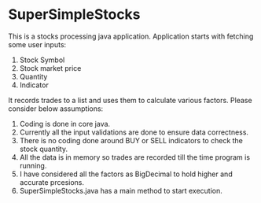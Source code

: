 # SuperSimpleStocks

This is a stocks processing java application.
Application starts with fetching some user inputs:
1) Stock Symbol
2) Stock market price
3) Quantity
4) Indicator

It records trades to a list and uses them to calculate various factors. Please consider below assumptions:

1) Coding is done in core java.
2) Currently all the input validations are done to ensure data correctness.
3) There is no coding done around BUY or SELL indicators to check the stock quantity.
4) All the data is in memory so trades are recorded till the time program is running.
5) I have considered all the factors as BigDecimal to hold higher and accurate prcesions.
6) SuperSimpleStocks.java has a main method to start execution.
